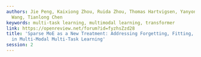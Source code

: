 ```yaml
---
authors: Jie Peng, Kaixiong Zhou, Ruida Zhou, Thomas Hartvigsen, Yanyong Zhang, Zhangyang
  Wang, Tianlong Chen
keywords: multi-task learning, multimodal learning, transformer
link: https://openreview.net/forum?id=fyzhsZzd28
title: 'Sparse MoE as a New Treatment: Addressing Forgetting, Fitting, Learning Issues
  in Multi-Modal Multi-Task Learning'
session: 2
---
```

